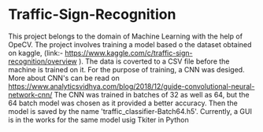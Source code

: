 # Traffic-Sign-Recognition

This project belongs to the domain of Machine Learning with the help of OpeCV.
The project involves training a model based o the dataset obtained on kaggle, (link:- https://www.kaggle.com/c/traffic-sign-recognition/overview ).
The data is coverted to a CSV file before the machine is trained on it.
For the purpose of training, a CNN was desiged.
More about CNN's can be read on https://www.analyticsvidhya.com/blog/2018/12/guide-convolutional-neural-network-cnn/
The CNN  was trained in batches of 32 as well as 64, but the 64 batch model was chosen as it provided a better accuracy. 
Then the model is saved by the name 'traffic_classifier-Batch64.h5'.
Currently, a GUI is in the works for the same model usig Tkiter in Python
